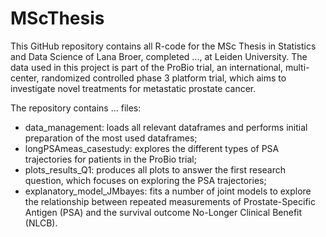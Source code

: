 # MScThesis

This GitHub repository contains all R-code for the MSc Thesis in Statistics and Data Science of Lana Broer, completed ..., at Leiden University.
The data used in this project is part of the ProBio trial, an international, multi-center, randomized controlled phase 3 platform trial, which aims to investigate novel treatments for metastatic prostate cancer.

The repository contains ... files:
* data_management: loads all relevant dataframes and performs initial preparation of the most used dataframes;
* longPSAmeas_casestudy: explores the different types of PSA trajectories for patients in the ProBio trial;
* plots_results_Q1: produces all plots to answer the first research question, which focuses on exploring the PSA trajectories;
* explanatory_model_JMbayes: fits a number of joint models to explore the relationship between repeated measurements of Prostate-Specific Antigen (PSA) and the survival outcome No-Longer Clinical Benefit (NLCB).
